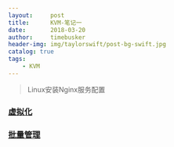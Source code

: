 ```yaml
---
layout:     post
title:      KVM-笔记一
date:       2018-03-20
author:     timebusker
header-img: img/taylorswift/post-bg-swift.jpg
catalog: true
tags:
    - KVM
---
```


> Linux安装Nginx服务配置

### [虚拟化](http://www.21yunwei.com/archives/tag/%E8%99%9A%E6%8B%9F%E5%8C%96)

### [批量管理](http://www.21yunwei.com/archives/tag/%E6%89%B9%E9%87%8F%E7%AE%A1%E7%90%86/page/2)